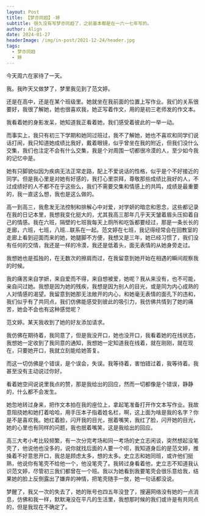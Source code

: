 ```yaml
---
layout: Post
title: 【梦亦同趋】-婷
subtitle: 很久没有写梦亦同趋了，之前基本都是在一六一七年写的。
author: Align
date: 2024-01-27
headerImage: /img/in-post/2021-12-24/header.jpg
tags:
  - 梦亦同趋
  - 婷
---
```


今天周六在家待了一天。

我。我昨天又做梦了，梦里我见到了范文婷。

还是在高中，还是在某个班级里。她就坐在我前面的位置上写作业。我们的关系很要好，我很了解她，她也很喜欢我，她正写着作文，用的是初三老师发的作文本。

我看着她的身影发呆，她知道我正看着她，我们感受着彼此的一举一动。

而事实上，我只有初三下学期和她同过班过，我不了解她，她也不喜欢和同学们说话打闹，我只知道她成绩比我好，戴着眼镜，似乎曾坐在我的附近，但我们没什么交集，我们也注定不会有什么交集，我是个对周围一切都很冷漠的人，至少如今我的记忆中是。

她有只脚貌似因为疾病无法正常走路，配上不爱说话的性格，似乎是个不好接近的同学。但是我心里是对她有好感的，我打心里崇拜，尊敬那些成绩比我好的人，不过成绩好的人不都不在乎这些么，我们不需要交集和情感上的共鸣，成绩是最重要的，我一直这么想，我也是这么做的。

高一到高三，我愈发无法控制和排解心中对爱，对学妍的暗恋和思念，这些都记录在我的日记本里，我想我变化挺大的，尤其我高三那年几乎天天皱着眉头压抑着自己的情感。我在六班，隔壁的七班我每天上厕所和吃饭都要经过，那是一条长长的走廊，六班，七班，八班…联系在一起。范文婷在七班，我记得经常会在回教室的走廊上看到迎面而来的她，她腿脚不方便，我想又是三年，她已经习惯了，我们没有任何的交情，我还是一样的冷漠，我还是低着头，面无表情的从她身旁走过。

我想她也是孤独的，在无数次的擦肩而过，在我留意到她开始在相遇的瞬间观察我的时候。

我的痛苦来自学妍，来自爱而不得，来自想被爱，她呢？我从来没有，也不可能，亲自问过她。我想是因为她的残疾，我想是因为别人的目光，或是同为内心成熟的人对情感的渴望。我留意到她那无法敞开的内心，和她毫无表情的面孔下的违和，我们似乎有了共同点，我们仿佛能感受到彼此的吸引力，我仿佛共情到了她的痛苦，她会不会也有这种感觉呢？

范文婷。某天我收到了她的好友添加请求。

我仿佛在期待着，我同意了，但是我没开口，她也没开口，我看着她的在线状态，我想她一定收到了我同意的通知，我想她一定知道我在线着，就在刚刚，就在现在，只要她开口，我就立刻能给她答复。

而这一切仿佛是个错误，是个误会，失误。我等待着，害怕错过着，我等待着。我甚至没有主动说过你好。

看着她空间说说里我点的赞，那是我给出的回应，然而一切都像是个错误，静静的，什么都不会发生。

她忽地转过身来，把作文本拍在我的座位上，拿起笔准备打开作文本写作业。我故意阻挠她和她打着哈哈，用手压本子指着姓名栏，啊，这上面为啥是我的名字？你是不是喜欢我。她红着脸，闪开我的目光，抿着嘴笑，我红了脸，闪开她的目光，她的心里也有同样的问题，我也抿着嘴笑，这是我给出的回应。

高三大考小考比较频繁，有一次分完考场和同一考场的史立志闲谈，突然想起没笔壳了，他说他也没多的，说你就找后面的人要一个呗，我知道身后的是范文婷，推搡着不好意思开口，我总是顾虑太多，想的太多。史立志和她同班，或许他们挺熟，他说你有笔壳不给他一个，他没笔壳了。我转过身看着他，史立志不知道我认识范文婷，尽管初三我们都曾在一个班。我以为她看到我要笔壳会很乐意给我，结果她的脸上反倒露出了嫌弃的神情，把笔壳随手一放，她一句话都没说。

梦醒了，我又一次的失去了，她的账号也四五年没登了，搜遍网络没有她的一点消息，仿佛和我一样，默默淹没在平凡的生活里，我想那时候的我们或许是有共同点的，但是我现在不确定了。
